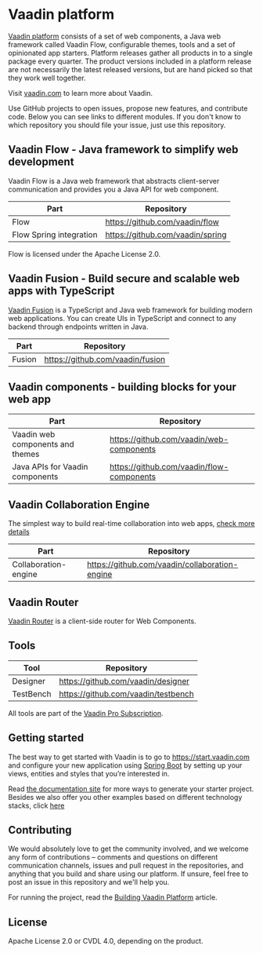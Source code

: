 # Vaadin platform

[Vaadin platform](https://vaadin.com/) consists of a set of web components, a Java web framework called Vaadin Flow, configurable themes, tools and a set of opinionated app starters. Platform releases gather all products in to a single package every quarter. The product versions included in a platform release are not necessarily the latest released versions, but are hand picked so that they work well together.

Visit [vaadin.com](https://vaadin.com/) to learn more about Vaadin.

Use GitHub projects to open issues, propose new features, and contribute code. Below you can see links to different modules. If you don't know to which repository you should file your issue, just use this repository.


## Vaadin Flow - Java framework to simplify web development

Vaadin Flow is a Java web framework that abstracts client-server communication and provides you a Java API for web component.

| Part | Repository |
|------|------------|
| Flow | https://github.com/vaadin/flow |
| Flow Spring integration | https://github.com/vaadin/spring |

Flow is licensed under the Apache License 2.0.

## Vaadin Fusion - Build secure and scalable web apps with TypeScript
[Vaadin Fusion](https://vaadin.com/fusion) is a TypeScript and Java web framework for building modern web applications. You can create UIs in TypeScript and connect to any backend through endpoints written in Java.

| Part | Repository |
|------|------------|
| Fusion | https://github.com/vaadin/fusion |

## Vaadin components - building blocks for your web app

| Part | Repository |
|------|------------|
| Vaadin web components and themes | https://github.com/vaadin/web-components |
| Java APIs for Vaadin components | https://github.com/vaadin/flow-components |

## Vaadin Collaboration Engine 

The simplest way to build real-time collaboration into web apps, [check more details](https://vaadin.com/collaboration)

| Part | Repository |
|------|------------|
| Collaboration-engine | https://github.com/vaadin/collaboration-engine |

## Vaadin Router

[Vaadin Router](https://github.com/vaadin/vaadin-router) is a client-side router for Web Components.

## Tools

| Tool | Repository |
|------|------------|
| Designer | https://github.com/vaadin/designer |
| TestBench | https://github.com/vaadin/testbench |

All tools are part of the [Vaadin Pro Subscription](https://vaadin.com/pricing).

## Getting started

The best way to get started with Vaadin is to go to https://start.vaadin.com and configure your new application using [Spring Boot](https://spring.io/projects/spring-boot) by setting up your views, entities and styles that you’re interested in.

Read [the documentation site](https://vaadin.com/docs/latest/guide/start) for more ways to generate your starter project. Besides we also offer you other examples based on different technology stacks, click [here](https://vaadin.com/start)


## Contributing

We would absolutely love to get the community involved, and we welcome any form of contributions – comments and questions on different communication channels, issues and pull request in the repositories, and anything that you build and share using our platform. If unsure, feel free to post an issue in this repository and we'll help you.

For running the project, read the [Building Vaadin Platform](BUILD.md) article.

## License

Apache License 2.0 or CVDL 4.0, depending on the product.
